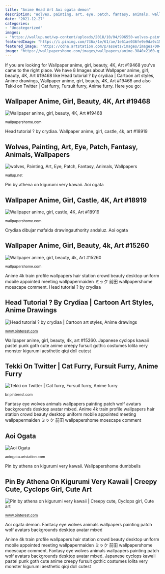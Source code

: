 ```yaml
---
title: "Anime Head Art Aoi ogata demon"
description: "Wolves, painting, art, eye, patch, fantasy, animals, wallpapers"
date: "2021-12-27"
categories:
- "Uncategorized"
images:
- "https://wallup.net/wp-content/uploads/2018/10/04/996550-wolves-painting-art-eye-patch-fantasy-animals-wallpapers.jpg"
featuredImage: "https://i.pinimg.com/736x/1e/61/ae/1e61ae036fe9e9da0c1514b1bddbc38b.jpg"
featured_image: "https://cdna.artstation.com/p/assets/images/images/004/868/810/smaller_square/aoi-ogata-purplemask.jpg?1486869294"
image: "https://wallpapershome.com/images/wallpapers/anime-3840x2160-girl-beauty-4k-19468.jpg"
---
```


If you are looking for Wallpaper anime, girl, beauty, 4K, Art #19468 you've came to the right place. We have 8 Images about Wallpaper anime, girl, beauty, 4K, Art #19468 like Head tutorial ? by crydiaa | Cartoon art styles, Anime drawings, Wallpaper anime, girl, beauty, 4K, Art #19468 and also Tekki on Twitter | Cat furry, Fursuit furry, Anime furry. Here you go:

## Wallpaper Anime, Girl, Beauty, 4K, Art #19468

![Wallpaper anime, girl, beauty, 4K, Art #19468](https://wallpapershome.com/images/wallpapers/anime-3840x2160-girl-beauty-4k-19468.jpg "Wallpaper anime, girl, castle, 4k, art #18919")

<small>wallpapershome.com</small>

Head tutorial ? by crydiaa. Wallpaper anime, girl, castle, 4k, art #18919

## Wolves, Painting, Art, Eye, Patch, Fantasy, Animals, Wallpapers

![wolves, Painting, Art, Eye, Patch, Fantasy, Animals, Wallpapers](https://wallup.net/wp-content/uploads/2018/10/04/996550-wolves-painting-art-eye-patch-fantasy-animals-wallpapers.jpg "Wallpaper anime, girl, beauty, 4k, art #15260")

<small>wallup.net</small>

Pin by athena on kigurumi very kawaii. Aoi ogata

## Wallpaper Anime, Girl, Castle, 4K, Art #18919

![Wallpaper anime, girl, castle, 4K, Art #18919](https://wallpapershome.com/images/wallpapers/anime-3840x2160-girl-castle-4k-18919.jpg "Crydiaa dibujar mafalda drawingauthority andaluz")

<small>wallpapershome.com</small>

Crydiaa dibujar mafalda drawingauthority andaluz. Aoi ogata

## Wallpaper Anime, Girl, Beauty, 4k, Art #15260

![Wallpaper anime, girl, beauty, 4k, Art #15260](http://wallpapershome.com/images/wallpapers/anime-1080x1920-girl-beauty-4k-15260.jpg "Wallpaper anime, girl, castle, 4k, art #18919")

<small>wallpapershome.com</small>

Anime 4k train profile wallpapers hair station crowd beauty desktop uniform mobile appointed meeting wallpapermaiden ミック 前田 wallpapershome moescape comment. Head tutorial ? by crydiaa

## Head Tutorial ? By Crydiaa | Cartoon Art Styles, Anime Drawings

![Head tutorial ? by crydiaa | Cartoon art styles, Anime drawings](https://i.pinimg.com/736x/43/f1/bc/43f1bcc6e970774b5b8c8dc83581e574.jpg "Anime 4k train profile wallpapers hair station crowd beauty desktop uniform mobile appointed meeting wallpapermaiden ミック 前田 wallpapershome moescape comment")

<small>www.pinterest.com</small>

Wallpaper anime, girl, beauty, 4k, art #15260. Japanese cyclops kawaii pastel punk goth cute anime creepy fursuit gothic costumes lolita very monster kigurumi aesthetic qiqi doll cutest

## Tekki On Twitter | Cat Furry, Fursuit Furry, Anime Furry

![Tekki on Twitter | Cat furry, Fursuit furry, Anime furry](https://i.pinimg.com/736x/6e/33/80/6e33808af585f94ed57eff507528c67a.jpg "Head tutorial ? by crydiaa")

<small>br.pinterest.com</small>

Fantasy eye wolves animals wallpapers painting patch wolf avatars backgrounds desktop avatar mixed. Anime 4k train profile wallpapers hair station crowd beauty desktop uniform mobile appointed meeting wallpapermaiden ミック 前田 wallpapershome moescape comment

## Aoi Ogata

![Aoi Ogata](https://cdna.artstation.com/p/assets/images/images/004/868/810/smaller_square/aoi-ogata-purplemask.jpg?1486869294 "Tekki on twitter")

<small>aoiogata.artstation.com</small>

Pin by athena on kigurumi very kawaii. Wallpapershome dumbbells

## Pin By Athena On Kigurumi Very Kawaii | Creepy Cute, Cyclops Girl, Cute Art

![Pin by athena on kigurumi very kawaii | Creepy cute, Cyclops girl, Cute art](https://i.pinimg.com/736x/1e/61/ae/1e61ae036fe9e9da0c1514b1bddbc38b.jpg "Aoi ogata")

<small>www.pinterest.com</small>

Aoi ogata demon. Fantasy eye wolves animals wallpapers painting patch wolf avatars backgrounds desktop avatar mixed

Anime 4k train profile wallpapers hair station crowd beauty desktop uniform mobile appointed meeting wallpapermaiden ミック 前田 wallpapershome moescape comment. Fantasy eye wolves animals wallpapers painting patch wolf avatars backgrounds desktop avatar mixed. Japanese cyclops kawaii pastel punk goth cute anime creepy fursuit gothic costumes lolita very monster kigurumi aesthetic qiqi doll cutest
